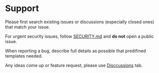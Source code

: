 # Support

Please first search existing issues or discussions (especially closed ones) that match your issue.

For urgent security issues, follow [SECURITY.md](https://github.com/dhay3/GitBase/blob/main/docs/SECURITY.md) and **do not** open a public issue.

When reporting a bug, describe full details as possible that predifined templates needed. 

Any ideas come up or feature request, please use [Disccussions](https://github.com/dhay3/GitBase/discussions) tab.